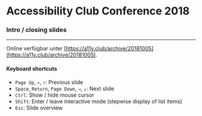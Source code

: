 # Accessibility Club Conference 2018

### Intro / closing slides

___

Online verfügbar unter [https://a11y.club/archive/20181005](https://a11y.club/archive/20181005).

#### Keyboard shortcuts

* `Page Up`, `←`, `↑`: Previous slide
* `Space`, `Return`, `Page Down`, `→`, `↓`: Next slide
* `Ctrl`: Show / hide mouse cursor
* `Shift`: Enter / leave interactive mode (stepwise display of list items)
* `Esc`: Slide overview
